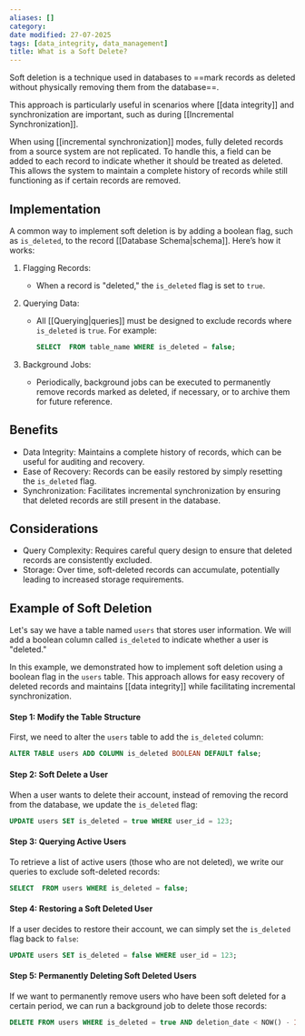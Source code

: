 ```yaml
---
aliases: []
category:
date modified: 27-07-2025
tags: [data_integrity, data_management]
title: What is a Soft Delete?
---
```

Soft deletion is a technique used in databases to ==mark records as deleted without physically removing them from the database==. 

This approach is particularly useful in scenarios where [[data integrity]] and synchronization are important, such as during [[Incremental Synchronization]].

When using [[incremental synchronization]] modes, fully deleted records from a source system are not replicated. To handle this, a field can be added to each record to indicate whether it should be treated as deleted. This allows the system to maintain a complete history of records while still functioning as if certain records are removed.

## Implementation

A common way to implement soft deletion is by adding a boolean flag, such as `is_deleted`, to the record [[Database Schema|schema]]. Here’s how it works:

1. Flagging Records:
   - When a record is "deleted," the `is_deleted` flag is set to `true`.
  
1. Querying Data:
   - All [[Querying|queries]] must be designed to exclude records where `is_deleted` is `true`. For example:
     ```sql
     SELECT  FROM table_name WHERE is_deleted = false;
     ```

1. Background Jobs:
   - Periodically, background jobs can be executed to permanently remove records marked as deleted, if necessary, or to archive them for future reference.

## Benefits

- Data Integrity: Maintains a complete history of records, which can be useful for auditing and recovery.
- Ease of Recovery: Records can be easily restored by simply resetting the `is_deleted` flag.
- Synchronization: Facilitates incremental synchronization by ensuring that deleted records are still present in the database.

## Considerations

- Query Complexity: Requires careful query design to ensure that deleted records are consistently excluded.
- Storage: Over time, soft-deleted records can accumulate, potentially leading to increased storage requirements.

## Example of Soft Deletion

Let's say we have a table named `users` that stores user information. We will add a boolean column called `is_deleted` to indicate whether a user is "deleted."

In this example, we demonstrated how to implement soft deletion using a boolean flag in the `users` table. This approach allows for easy recovery of deleted records and maintains [[data integrity]] while facilitating incremental synchronization.

#### Step 1: Modify the Table Structure

First, we need to alter the `users` table to add the `is_deleted` column:

```sql
ALTER TABLE users ADD COLUMN is_deleted BOOLEAN DEFAULT false;
```

#### Step 2: Soft Delete a User

When a user wants to delete their account, instead of removing the record from the database, we update the `is_deleted` flag:

```sql
UPDATE users SET is_deleted = true WHERE user_id = 123;
```

#### Step 3: Querying Active Users

To retrieve a list of active users (those who are not deleted), we write our queries to exclude soft-deleted records:

```sql
SELECT  FROM users WHERE is_deleted = false;
```

#### Step 4: Restoring a Soft Deleted User

If a user decides to restore their account, we can simply set the `is_deleted` flag back to `false`:

```sql
UPDATE users SET is_deleted = false WHERE user_id = 123;
```

#### Step 5: Permanently Deleting Soft Deleted Users

If we want to permanently remove users who have been soft deleted for a certain period, we can run a background job to delete those records:

```sql
DELETE FROM users WHERE is_deleted = true AND deletion_date < NOW() - INTERVAL '30 days';
```
